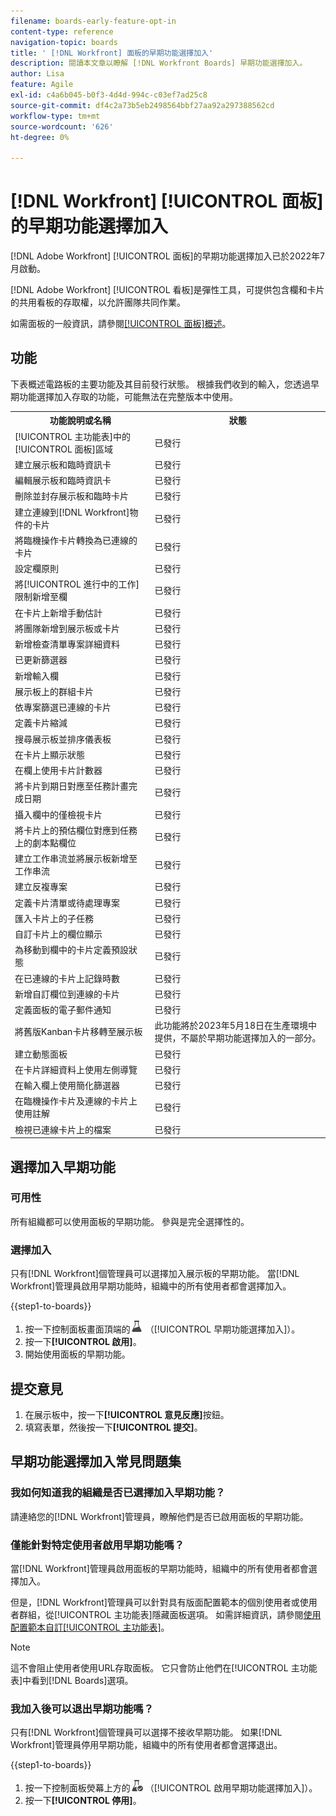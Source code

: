 ```yaml
---
filename: boards-early-feature-opt-in
content-type: reference
navigation-topic: boards
title: ' [!DNL Workfront] 面板的早期功能選擇加入'
description: 閱讀本文章以瞭解 [!DNL Workfront Boards] 早期功能選擇加入。
author: Lisa
feature: Agile
exl-id: c4a6b045-b0f3-4d4d-994c-c03ef7ad25c8
source-git-commit: df4c2a73b5eb2498564bbf27aa92a297388562cd
workflow-type: tm+mt
source-wordcount: '626'
ht-degree: 0%

---
```


# [!DNL Workfront] [!UICONTROL 面板]的早期功能選擇加入

[!DNL Adobe Workfront] [!UICONTROL 面板]的早期功能選擇加入已於2022年7月啟動。

[!DNL Adobe Workfront] [!UICONTROL 看板]是彈性工具，可提供包含欄和卡片的共用看板的存取權，以允許團隊共同作業。

如需面板的一般資訊，請參閱[[!UICONTROL 面板]概述](/help/quicksilver/agile/boards-overview.md)。

## 功能

下表概述電路板的主要功能及其目前發行狀態。 根據我們收到的輸入，您透過早期功能選擇加入存取的功能，可能無法在完整版本中使用。

<table style="table-layout:auto"> 
 <tbody> 
  <tr> 
   <th><strong>功能說明或名稱</strong></th>
   <th><strong>狀態</strong></th> 
  </tr>
  <tr>
   <td>[!UICONTROL 主功能表]中的[!UICONTROL 面板]區域</td>
   <td>已發行</td>
  </tr>
    <tr>
   <td>建立展示板和臨時資訊卡</td>
   <td>已發行</td>
  </tr>
  <tr>
   <td>編輯展示板和臨時資訊卡</td>
   <td>已發行</td>
  </tr>
  <tr>
   <td>刪除並封存展示板和臨時卡片</td>
   <td>已發行</td>
  </tr>
  <tr>
   <td>建立連線到[!DNL Workfront]物件的卡片</td>
   <td>已發行</td>
  </tr>
  <tr>
   <td>將臨機操作卡片轉換為已連線的卡片</td>
   <td>已發行</td>
  </tr>
  <tr>
   <td>設定欄原則</td>
   <td>已發行</td>
  </tr>
  <tr>
   <td>將[!UICONTROL 進行中的工作]限制新增至欄</td>
   <td>已發行</td>
  </tr>
  <tr>
   <td>在卡片上新增手動估計</td>
   <td>已發行</td>
  </tr>
  <tr>
   <td>將團隊新增到展示板或卡片</td>
   <td>已發行</td>
  </tr>
  <tr>
   <td>新增檢查清單專案詳細資料</td>
   <td>已發行</td>
  </tr>
  <tr>
   <td>已更新篩選器</td>
   <td>已發行</td>
  </tr>
  <tr>
   <td>新增輸入欄</td>
   <td>已發行</td>
  </tr>
  <tr>
   <td>展示板上的群組卡片</td>
   <td>已發行</td>
  </tr>
  <tr>
   <td>依專案篩選已連線的卡片</td>
   <td>已發行</td>
  </tr>
  <tr>
   <td>定義卡片縮減</td>
   <td>已發行</td>
  </tr>
  <tr>
   <td>搜尋展示板並排序儀表板</td>
   <td>已發行</td>
  </tr>
  <tr>
   <td>在卡片上顯示狀態</td>
   <td>已發行</td>
  </tr>
  <tr>
   <td>在欄上使用卡片計數器</td>
   <td>已發行</td>
  </tr>
  <tr>
   <td>將卡片到期日對應至任務計畫完成日期</td>
   <td>已發行</td>
  </tr>
  <tr>
   <td>攝入欄中的僅檢視卡片</td>
   <td>已發行</td>
  </tr>
  <tr>
   <td>將卡片上的預估欄位對應到任務上的劇本點欄位</td>
   <td>已發行</td>
  </tr>
  <tr>
   <td>建立工作串流並將展示板新增至工作串流</td>
   <td>已發行</td>
  </tr>
  <tr>
   <td>建立反複專案</td>
   <td>已發行</td>
  </tr>
  <tr>
   <td>定義卡片清單或待處理專案</td>
   <td>已發行</td>
  </tr>
  <tr>
   <td>匯入卡片上的子任務</td>
   <td>已發行</td>
  </tr>
  <tr>
   <td>自訂卡片上的欄位顯示</td>
   <td>已發行</td>
  </tr>  
  <tr>
   <td>為移動到欄中的卡片定義預設狀態</td>
   <td>已發行</td>
  </tr>
  <tr>
   <td>在已連線的卡片上記錄時數</td>
   <td>已發行</td>
  </tr>
  <tr>
   <td>新增自訂欄位到連線的卡片</td>
   <td>已發行</td>
  </tr>
  <tr>
   <td>定義面板的電子郵件通知</td>
   <td>已發行</td>
  </tr>
  <tr>
   <td>將舊版Kanban卡片移轉至展示板</td>
   <td>此功能將於2023年5月18日在生產環境中提供，不屬於早期功能選擇加入的一部分。</td>
  </tr>
  <tr>
   <td>建立動態面板</td>
   <td>已發行</td>
  </tr>
  <tr>
   <td>在卡片詳細資料上使用左側導覽</td>
   <td>已發行</td>
  </tr>
  <tr>
   <td>在輸入欄上使用簡化篩選器</td>
   <td>已發行</td>
  </tr>
  <tr>
   <td>在臨機操作卡片及連線的卡片上使用註解</td>
   <td>已發行</td>
  </tr>
  <tr>
   <td>檢視已連線卡片上的檔案</td>
   <td>已發行</td>
  </tr>
 </tbody>
</table>

## 選擇加入早期功能

### 可用性

所有組織都可以使用面板的早期功能。 參與是完全選擇性的。

### 選擇加入

只有[!DNL Workfront]個管理員可以選擇加入展示板的早期功能。 當[!DNL Workfront]管理員啟用早期功能時，組織中的所有使用者都會選擇加入。

{{step1-to-boards}}

1. 按一下控制面板畫面頂端的![早期功能選擇加入](assets/early-feature-opt-in-not-enabled.png) （[!UICONTROL 早期功能選擇加入]）。
1. 按一下&#x200B;**[!UICONTROL 啟用]**。
1. 開始使用面板的早期功能。

## 提交意見

1. 在展示板中，按一下&#x200B;**[!UICONTROL 意見反應]**&#x200B;按鈕。
1. 填寫表單，然後按一下&#x200B;**[!UICONTROL 提交]**。

## 早期功能選擇加入常見問題集

### 我如何知道我的組織是否已選擇加入早期功能？

請連絡您的[!DNL Workfront]管理員，瞭解他們是否已啟用面板的早期功能。

### 僅能針對特定使用者啟用早期功能嗎？

當[!DNL Workfront]管理員啟用面板的早期功能時，組織中的所有使用者都會選擇加入。

但是，[!DNL Workfront]管理員可以針對具有版面配置範本的個別使用者或使用者群組，從[!UICONTROL 主功能表]隱藏面板選項。 如需詳細資訊，請參閱[使用配置範本自訂[!UICONTROL 主功能表]](/help/quicksilver/administration-and-setup/customize-workfront/use-layout-templates/customize-main-menu.md)。

>[!NOTE]
>
>這不會阻止使用者使用URL存取面板。 它只會防止他們在[!UICONTROL 主功能表]中看到[!DNL Boards]選項。

### 我加入後可以退出早期功能嗎？

只有[!DNL Workfront]個管理員可以選擇不接收早期功能。 如果[!DNL Workfront]管理員停用早期功能，組織中的所有使用者都會選擇退出。

{{step1-to-boards}}

1. 按一下控制面板熒幕上方的![啟用早期功能選擇加入](assets/early-feature-opt-in-enabled.png) （[!UICONTROL 啟用早期功能選擇加入]）。
1. 按一下&#x200B;**[!UICONTROL 停用]**。
